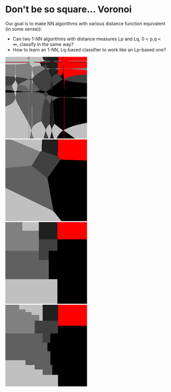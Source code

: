 # Don't be so square... Voronoi

Our goal is to make NN algorithms with various distance function equivalent (in some sense)):
- Can two 1-NN algorithms with distance measures Lp and Lq, 0 < p,q < ∞, classify in the same way?
- How to learn an 1-NN, Lq-based classifier to work like an Lp-based one?

![Lq, q = .25](./samples/0.25.png) ![Lq, q = 2](./samples/2.png) 
![Lq-agnostic](./samples/2A.png) ![Lq-agnostic&improved](./samples/2AI.png)